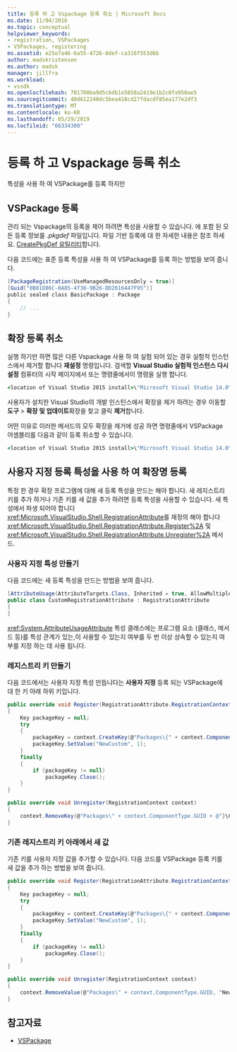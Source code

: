 ```yaml
---
title: 등록 하 고 Vspackage 등록 취소 | Microsoft Docs
ms.date: 11/04/2016
ms.topic: conceptual
helpviewer_keywords:
- registration, VSPackages
- VSPackages, registering
ms.assetid: e25e7a46-6a55-4726-8def-ca316f553d6b
author: madskristensen
ms.author: madsk
manager: jillfra
ms.workload:
- vssdk
ms.openlocfilehash: 701700ba9d5c6db1e5858a2419e1b2c0fa950ae5
ms.sourcegitcommit: 40d612240dc5bea418cd27fdacdf85ea177e2df3
ms.translationtype: MT
ms.contentlocale: ko-KR
ms.lasthandoff: 05/29/2019
ms.locfileid: "66334300"
---
```

# <a name="register-and-unregister-vspackages"></a>등록 하 고 Vspackage 등록 취소
특성을 사용 하 여 VSPackage를 등록 하지만

## <a name="register-a-vspackage"></a>VSPackage 등록
 관리 되는 Vspackage의 등록을 제어 하려면 특성을 사용할 수 있습니다. 에 포함 된 모든 등록 정보를 *.pkgdef* 파일입니다. 파일 기반 등록에 대 한 자세한 내용은 참조 하세요. [CreatePkgDef 유틸리티](../extensibility/internals/createpkgdef-utility.md)합니다.

 다음 코드에는 표준 등록 특성을 사용 하 여 VSPackage를 등록 하는 방법을 보여 줍니다.

```csharp
[PackageRegistration(UseManagedResourcesOnly = true)]
[Guid("0B81D86C-0A85-4f30-9B26-DD2616447F95")]
public sealed class BasicPackage : Package
{
    // ...
}
```

## <a name="unregister-an-extension"></a>확장 등록 취소
 실행 하기만 하면 많은 다른 Vspackage 사용 하 여 실험 되어 있는 경우 실험적 인스턴스에서 제거할 합니다 **재설정** 명령입니다. 검색할 **Visual Studio 실험적 인스턴스 다시 설정** 컴퓨터의 시작 페이지에서 또는 명령줄에서이 명령을 실행 합니다.

```cmd
<location of Visual Studio 2015 install>\"Microsoft Visual Studio 14.0\VSSDK\VisualStudioIntegration\Tools\Bin\CreateExpInstance.exe" /Reset /VSInstance=14.0 /RootSuffix=Exp
```

 사용자가 설치한 Visual Studio의 개발 인스턴스에서 확장을 제거 하려는 경우 이동할 **도구** > **확장 및 업데이트**확장을 찾고 클릭 **제거**합니다.

 어떤 이유로 이러한 메서드의 모두 확장을 제거에 성공 하면 명령줄에서 VSPackage 어셈블리를 다음과 같이 등록 취소할 수 있습니다.

```cmd
<location of Visual Studio 2015 install>\"Microsoft Visual Studio 14.0\VSSDK\VisualStudioIntegration\Tools\Bin\regpkg" /unregister <pathToVSPackage assembly>
```

<a name="using-a-custom-registration-attribute-to-register-an-extension"></a>

## <a name="use-a-custom-registration-attribute-to-register-an-extension"></a>사용자 지정 등록 특성을 사용 하 여 확장명 등록

특정 한 경우 확장 프로그램에 대해 새 등록 특성을 만드는 해야 합니다. 새 레지스트리 키를 추가 하거나 기존 키를 새 값을 추가 하려면 등록 특성을 사용할 수 있습니다. 새 특성에서 파생 되어야 합니다 <xref:Microsoft.VisualStudio.Shell.RegistrationAttribute>를 재정의 해야 합니다 <xref:Microsoft.VisualStudio.Shell.RegistrationAttribute.Register%2A> 및 <xref:Microsoft.VisualStudio.Shell.RegistrationAttribute.Unregister%2A> 메서드.

### <a name="create-a-custom-attribute"></a>사용자 지정 특성 만들기

다음 코드에는 새 등록 특성을 만드는 방법을 보여 줍니다.

```csharp
[AttributeUsage(AttributeTargets.Class, Inherited = true, AllowMultiple = false)]
public class CustomRegistrationAttribute : RegistrationAttribute
{
}
```

 <xref:System.AttributeUsageAttribute> 특성 클래스에는 프로그램 요소 (클래스, 메서드 등)를 특성 관계가 있는,이 사용할 수 있는지 여부를 두 번 이상 상속할 수 있는지 여부를 지정 하는 데 사용 됩니다.

### <a name="create-a-registry-key"></a>레지스트리 키 만들기

다음 코드에서는 사용자 지정 특성 만듭니다는 **사용자 지정** 등록 되는 VSPackage에 대 한 키 아래 하위 키입니다.

```csharp
public override void Register(RegistrationAttribute.RegistrationContext context)
{
    Key packageKey = null;
    try
    {
        packageKey = context.CreateKey(@"Packages\{" + context.ComponentType.GUID + @"}\Custom");
        packageKey.SetValue("NewCustom", 1);
    }
    finally
    {
        if (packageKey != null)
            packageKey.Close();
    }
}

public override void Unregister(RegistrationContext context)
{
    context.RemoveKey(@"Packages\" + context.ComponentType.GUID + @"}\Custom");
}
```

### <a name="create-a-new-value-under-an-existing-registry-key"></a>기존 레지스트리 키 아래에서 새 값

기존 키를 사용자 지정 값을 추가할 수 있습니다. 다음 코드를 VSPackage 등록 키를 새 값을 추가 하는 방법을 보여 줍니다.

```csharp
public override void Register(RegistrationAttribute.RegistrationContext context)
{
    Key packageKey = null;
    try
    {
        packageKey = context.CreateKey(@"Packages\{" + context.ComponentType.GUID + "}");
        packageKey.SetValue("NewCustom", 1);
    }
    finally
    {
        if (packageKey != null)
            packageKey.Close();
    }
}

public override void Unregister(RegistrationContext context)
{
    context.RemoveValue(@"Packages\" + context.ComponentType.GUID, "NewCustom");
}
```

## <a name="see-also"></a>참고자료
- [VSPackage](../extensibility/internals/vspackages.md)
